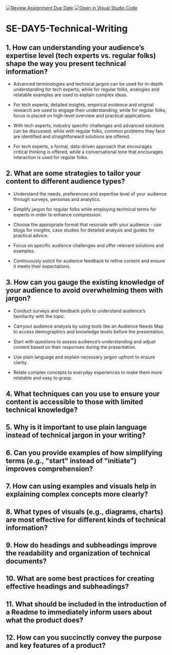 [![Review Assignment Due Date](https://classroom.github.com/assets/deadline-readme-button-22041afd0340ce965d47ae6ef1cefeee28c7c493a6346c4f15d667ab976d596c.svg)](https://classroom.github.com/a/zsAR-pyY)
[![Open in Visual Studio Code](https://classroom.github.com/assets/open-in-vscode-2e0aaae1b6195c2367325f4f02e2d04e9abb55f0b24a779b69b11b9e10269abc.svg)](https://classroom.github.com/online_ide?assignment_repo_id=16381435&assignment_repo_type=AssignmentRepo)
# SE-DAY5-Technical-Writing
## 1. How can understanding your audience’s expertise level (tech experts vs. regular folks) shape the way you present technical information?

- Advanced terminologies and technical jargon can be used for in-depth understanding for tech experts; while for regular folks, analogies and relatable examples are used to explain complex ideas.

- For tech experts, detailed insights, empirical evidence and original research are used to engage their understanding; while for regular folks, focus is placed on high-level overview and practical applications.

- With tech experts, industry specific challenges and advanced solutions can be discussed; while with regular folks, common problems they face are identified and straightforward solutions are offered.

- For tech experts, a formal, data-driven approach  that encourages critical thinking is offered; while a conversational tone that encourages interaction is used for regular folks.

## 2. What are some strategies to tailor your content to different audience types?

- Understand the needs, preferences and expertise level of your audience through surveys, personas and analytics.

- Simplify jargon for regular folks while employing technical terms for experts in order to enhance compression.

- Choose the appropriate format that resonate with your audience - use blogs for insights, case studies for detailed analysis and guides for practical advice.

- Focus on specific audience challenges and offer relevant solutions and examples.

- Continuously solicit for audience feedback to refine content and ensure it meets their expectations.

## 3. How can you gauge the existing knowledge of your audience to avoid overwhelming them with jargon?

- Conduct surveys and feedback polls to understand audience’s familiarity with the topic.

- Carryout audience analysis by using tools like an Audience Needs Map to access demographics and knowledge levels before the presentation.

- Start with questions to assess audience’s understanding and adjust content based on their responses during the presentation.

- Use plain language and explain necessary jargon upfront to ensure clarity.

- Relate complex concepts to everyday experiences to make them more relatable and easy to grasp.

## 4. What techniques can you use to ensure your content is accessible to those with limited technical knowledge?
## 5. Why is it important to use plain language instead of technical jargon in your writing?
## 6. Can you provide examples of how simplifying terms (e.g., "start" instead of "initiate") improves comprehension?
## 7. How can using examples and visuals help in explaining complex concepts more clearly?
## 8. What types of visuals (e.g., diagrams, charts) are most effective for different kinds of technical information?
## 9. How do headings and subheadings improve the readability and organization of technical documents?
## 10. What are some best practices for creating effective headings and subheadings?
## 11. What should be included in the introduction of a Readme to immediately inform users about what the product does?
## 12. How can you succinctly convey the purpose and key features of a product?
